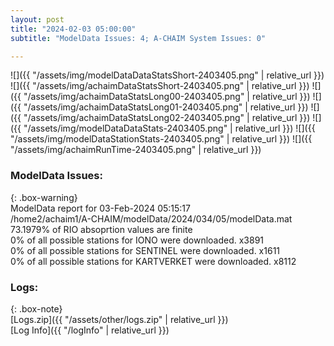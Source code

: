 ```yaml
---
layout: post
title: "2024-02-03 05:00:00"
subtitle: "ModelData Issues: 4; A-CHAIM System Issues: 0"

---
```


![]({{ "/assets/img/modelDataDataStatsShort-2403405.png" | relative_url }})
![]({{ "/assets/img/achaimDataStatsShort-2403405.png" | relative_url }})
![]({{ "/assets/img/achaimDataStatsLong00-2403405.png" | relative_url }})
![]({{ "/assets/img/achaimDataStatsLong01-2403405.png" | relative_url }})
![]({{ "/assets/img/achaimDataStatsLong02-2403405.png" | relative_url }})
![]({{ "/assets/img/modelDataDataStats-2403405.png" | relative_url }})
![]({{ "/assets/img/modelDataStationStats-2403405.png" | relative_url }})
![]({{ "/assets/img/achaimRunTime-2403405.png" | relative_url }})


### ModelData Issues:  
  
{: .box-warning}  
 ModelData report for 03-Feb-2024 05:15:17   
 /home2/achaim1/A-CHAIM/modelData/2024/034/05/modelData.mat   
 73.1979% of RIO absoprtion values are finite   
 0% of all possible stations for IONO were downloaded. x3891   
 0% of all possible stations for SENTINEL were downloaded. x1611   
 0% of all possible stations for KARTVERKET were downloaded. x8112   
  


### Logs:  
  
{: .box-note}  
[Logs.zip]({{ "/assets/other/logs.zip" | relative_url }})  
[Log Info]({{ "/logInfo" | relative_url }})  

